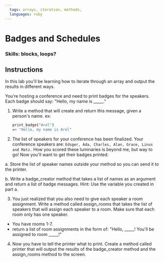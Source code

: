 ```yaml
---
  tags: arrays, iteration, methods,
  languages: ruby
---
```


# Badges and Schedules

### Skills: blocks, loops?

## Instructions

In this lab you'll be learning how to iterate through an array and output the results in different ways.

You're hosting a conference and need to print badges for the speakers. Each badge should say: "Hello, my name is _____."

1. Write a method that will create and return this message, given a person's name.
ex:

    ```bash
    print_badge("Arel")
    => "Hello, my name is Arel"
    ```

2. The list of speakers for your conference has been finalized. Your conference speakers are: `Edsger, Ada, Charles, Alan, Grace, Linus and Matz.` How you scored these luminaries is beyond me, but way to go! Now you'll want to get their badges printed. 

  a. Store the list of speaker names outside your method so you can send it to the printer. 

  b. Write a badge_creator method that takes a list of names as an argument and return a list of badge messages. Hint: Use the variable you created in part a.

3. You just realized that you also need to give each speaker a room assignment. Write a method called assign_rooms that takes the list of speakers that will assign each speaker to a room. Make sure that each room only has one speaker.
  * You have rooms 1-7. 
  * return a list of room assignments in the form of: "Hello, _____! You'll be assigned to room _____!"

4. Now you have to tell the printer what to print. Create a method called printer that will output the results of the badge_creator method and the assign_rooms method to the screen.

